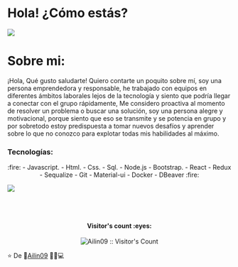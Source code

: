 <h1> Hola! ¿Cómo estás?</h1>


 

<img src='https://gifmaniacos.es/wp-content/uploads/2017/03/gif-dinosaurio-terrible-gifmaniacos.es-6.gif' >
<h1> Sobre mi:</h1>
¡Hola, Qué gusto saludarte!
Quiero contarte un poquito sobre mí, soy una persona emprendedora y responsable, he trabajado con equipos en diferentes ámbitos laborales lejos de la tecnología y siento que podría llegar a conectar con el grupo rápidamente, Me considero proactiva al momento de resolver un problema o buscar una solución, soy una persona alegre y motivacional, porque siento que eso se transmite y se potencia en grupo y por sobretodo estoy predispuesta a tomar nuevos desafíos y aprender sobre lo que no conozco para explotar todas mis habilidades al máximo. 

 <h3 align="left">
 Tecnologías:
</h3>
<p align="center">
 :fire:
- Javascript.
- Html.
- Css.
- Sql.
- Node.js
- Bootstrap.
- React
- Redux
- Sequalize
- Git
- Material-ui
- Docker
- DBeaver
 :fire:
 
<a><img src="https://user-images.githubusercontent.com/86435558/138572682-bb4b6aad-bbab-4667-bd54-ecc4cfbb5b3a.png"></a>
 

 <br/>
 <br/>
 <h4 align="center">Visitor's count :eyes:</h4>

<p align="center"><img src="https://profile-counter.glitch.me/{Ailin09}/count.svg" alt="Ailin09 :: Visitor's Count" /></p>

⭐️ De 👩‍[Ailin09](https://github.com/Ailin09) 👨‍💻💻
